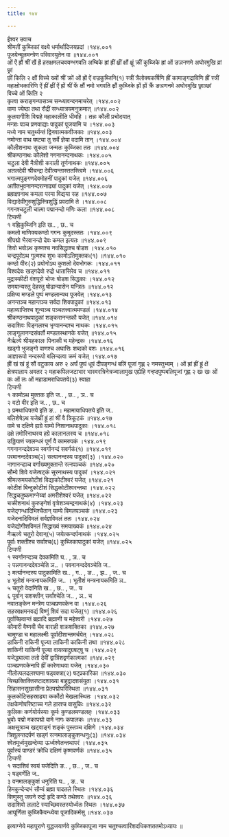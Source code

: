 ```yaml
---
title: १४४

---
```

ईश्वर उवाच  
श्रीमतीं कुब्जिकां वक्ष्ये धर्मार्थादिजयप्रदां ।१४४.००१  
पूजयेन्मूलमन्त्रेण परिवारयुतेन वा ॥१४४.००१  
ओं ऐं ह्रौं श्रीं खैं ह्रें हसक्षमलचवयम्भगवति अम्बिके ह्रां ह्रीं क्ष्रीं क्षौं क्ष्रूं क्रीं कुब्जिके ह्रां ओं ङञनणमे अघोरमुखि व्रां छ्रां  
छीं किलि २ क्षौं विच्चे ख्यों श्रीं क्रों ओं ह्रों ऐं वज्रकुब्जिनि(१) स्त्रीं त्रैलोक्यकर्षिणि ह्रीं कामाङ्गद्राविणि ह्रीं स्त्रीं महाक्षोभकारिणि ऐं ह्रीं क्ष्रीं ऐं ह्रों श्रीं फें क्षौं नमो भगवति क्ष्रौं कुब्जिके ह्रों ह्रों क्रैं ङञणनमे अघोरमुखि छ्राञ्छां विच्चे ओं किलि २  
कृत्वा कराङ्गन्यासञ्च सन्ध्यावन्दनमाचरेत् ।१४४.००२  
वामा ज्येष्ठा तथा रौद्रीं सन्ध्यात्रयमनुक्रमात् ॥१४४.००२  
कुलवागीशि विद्महे महाकालीति धीमहि । तन्नः कौली प्रचोदयात्  
मन्त्राः पञ्च प्रणवाद्याः पादुकां पूजयामि च ।१४४.००३  
मध्ये नाम चतुर्थ्यन्तं द्विनवात्मकवीजकाः ॥१४४.००३  
नमोन्ता वाथ षष्ट्या तु सर्वे ज्ञेया वदामि तान् ।१४४.००४  
कौलीशनाथः सुकला जन्मतः कुब्जिका ततः ॥१४४.००४  
श्रीकण्ठनाथः कौलेशो गगनानन्दनाथकः ।१४४.००५  
चटुला देवी मैत्रीशी कराली तूर्णनाथकः ॥१४४.००५  
अतलदेवी श्रीचन्द्रा देवीत्यन्तास्ततस्त्विमे ।१४४.००६  
भगात्मपुङ्गणदेवमोहनीं पादुकां यजेत् ॥१४४.००६  
अतीतभुवनानन्दरत्नाढ्यां पादुकां यजेत् ।१४४.००७  
ब्रह्मज्ञानाथ कमला परमा विद्यया सह ॥१४४.००७  
विद्यादेवीगुरुशुद्धिस्त्रिशुद्धिं प्रवदामि ते ।१४४.००८  
गगनश्चटुली चात्मा पद्मानन्दो मणिः कला ॥१४४.००८  
टिप्पणी  
१ वह्निकुब्जिनि इति ख.. , छ.. च  
कमलो माणिक्यकण्ठो गगनः कुमुदस्ततः ।१४४.००९  
श्रीपद्मो भैरवानन्दो देवः कमल इत्यतः ॥१४४.००९  
शिवो भवोऽथ कृष्णश्च नवसिद्धाश्च षोडश ।१४४.०१०  
चन्द्रपूरोऽथ गुल्मश्च शुभः कामोऽतिमुक्तकः(१) ॥१४४.०१०  
कण्ठो वीरः(२) प्रयोगोऽथ कुशलो देवभोगकः ।१४४.०११  
विश्वदेवः खड्गदेवो रुद्रो धातासिरेव च ॥१४४.०११  
मुद्रास्फीटी वंशपूरो भोजः षोडश सिद्धकाः ।१४४.०१२  
समयान्यस्तु देहस्तु षोढान्यासेन यन्त्रितः ॥१४४.०१२  
प्रक्षिप्य मण्डले पुष्पं मण्डलान्यथ पूजयेत् ।१४४.०१३  
अनन्तञ्च महान्तञ्च सर्वदा शिवपादुकां ॥१४४.०१३  
महाव्याप्तिश्च शून्यञ्च पञ्चतत्त्वात्ममण्डलं ।१४४.०१४  
श्रीकण्ठनाथपादुकां शङ्करानन्तकौ यजेत् ॥१४४.०१४  
सदाशिवः पिङ्गलश्च भृग्वानन्दश्च नाथकः ।१४४.०१५  
लाङ्गूलानन्दसंवर्तौ मण्डलस्थानके यजेत् ॥१४४.०१५  
नैर्ऋत्ये श्रीमहकालः पिनाकी च महेन्द्रकः ।१४४.०१६  
खड्गो भुजङ्गो वाणश्च अघासिः शब्दको वशः ॥१४४.०१६  
आज्ञारूपो नन्दरूपो बलिन्दत्वा क्रमं यजेत् ।१४४.०१७  
ह्रीं खं खं हूं सौं वटुकाय अरु २ अर्घं पुष्पं धूपं दीपङ्गन्धं बलिं पूजां गृह्ण २ नमस्तुभ्यम् । ओं ह्रां ह्रीं ह्रूं क्षें क्षेत्रपालाय अवतर २ महाकपिलजटाभार भास्वरत्रिनेत्रज्वालामुख एह्येहि गन्ह्दपुष्पबलिपूजां गृह्ण २ खः खः ओं कः ओं लः ओं महाडामराधिपतये(३) स्वाहा  
टिप्पणी  
१ कामोऽथ मुक्तक इति ज.. , छ.. , ञ.. च  
२ वटो वीर इति ज.. , छ.. च  
३ प्रमथाधिपतये इति ङ.. । महामायाधिपतये इति ज..  
बलिशेषेऽथ यजेथ्रीं ह्रूं हां श्रीं वै त्रिकूटकं ॥१४४.०१७  
वामे च दक्षिणे ह्यग्रे याम्ये निशानाथपादुकाः ।१४४.०१८  
दक्षे तमोरिनाथस्य हग्रे कालानलस्य च ॥१४४.०१८  
उड्डियाणं जालन्धरं पूर्णं वै कामरुपकं ।१४४.०१९  
गगनानन्ददेवञ्च स्वर्गानन्दं सवर्गकं(१) ॥१४४.०१९  
परमानन्ददेवञ्च(२) सत्यानन्दस्य पादुकां(३) ।१४४.०२०  
नागानन्दञ्च वर्गाख्यमुक्तान्ते रत्नपञ्चकं ॥१४४.०२०  
सौम्ये शिवे यजेत्षट्कं सुरनाथस्य पादुकां ।१४४.०२१  
श्रीमत्समयकोटीशं विद्याकोटीश्वरं यजेत् ॥१४४.०२१  
कोटीशं बिन्दुकोटीशं सिद्धकोटीश्वरन्तथा ।१४४.०२२  
सिद्धचतुष्कमाग्नेय्यां अमरीशेश्वरं यजेत् ॥१४४.०२२  
चक्रीशनाथं कुरुङ्गेशं वृत्रेशञ्चन्द्रनाथकं(४) ।१४४.०२३  
यजेद्गन्धादिभिश्चैतान् याम्ये विमलपञ्चकं ॥१४४.०२३  
यजेदनादिविमलं सर्वज्ञविमलं ततः ।१४४.०२४  
यजेद्योगीशविमलं सिद्धाख्यं समयाख्यकं ॥१४४.०२४  
नैऋत्ये चतुरो देवान्(५) जयेत्कन्दर्पनाथकं ।१४४.०२५  
पूर्वाः शक्तीश्च सर्वाश्च(६) कुब्जिकापादुकां यजेत् ॥१४४.०२५  
टिप्पणी  
१ स्वर्गानन्दञ्च देवकमिति घ.. , ञ.. च  
२ पन्नगानन्ददेवञ्चेति ञ.. । पवनानन्ददेवञ्चेति ज..  
३ मर्त्यानन्दस्य पादुकामिति ख.. , ग.. , ङ.. , झ.. , ज.. च  
४ भूतोशं मन्त्रनायकमिति ज.. । भूतीशं मन्त्रनायकमिति ञ..  
५ चतुरो वेदानिति ख.. , छ.. , ज.. च  
६ पूर्वान् सशक्तीन् सर्वांश्चेति ज.. , ञ.. च  
नवातङ्केन मन्त्रेण पञ्चप्रणवकेन वा ।१४४.०२६  
सहस्राक्षमनवद्यं विष्णुं शिवं सदा यजेत्(१) ॥१४४.०२६  
पूर्वाच्छिवान्तं ब्रह्मादि ब्रह्माणी च महेश्वरी ।१४४.०२७  
कौमारी वैष्णवी चैव वाराही शक्रशक्तिका ॥१४४.०२७  
चामुण्डा च महालक्ष्मीः पूर्वादीशान्तमर्चयेत् ।१४४.०२८  
डाकिनी राकिनी पूज्या लाकिनी काकिनी तथा ॥१४४.०२८  
शाकिनी याकिनी पूज्या वायव्यादुग्रषट्षु च ।१४४.०२९  
यजेद्ध्यात्वा ततो देवीं द्वात्रिंशद्वर्णकात्मकां ॥१४४.०२९  
पञ्चप्रणवकेनापि ह्रीं कारेणाथवा यजेत् ।१४४.०३०  
नीलोत्पलदलश्यामा षड्वक्त्रा(२) षट्प्रकारिका ॥१४४.०३०  
चिच्छक्तिक्तिरष्टादशाख्या बाहुद्वादशसंयुता ।१४४.०३१  
सिंहासनसुखासीना प्रेतपद्मोपरिस्थिता ॥१४४.०३१  
कुलकोटिसहस्राढ्या कर्कोटो मेखलास्थितः ।१४४.०३२  
तक्षकेणोपरिष्टाच्च गले हारश्च वासुकिः ॥१४४.०३२  
कुलिकः कर्णयोर्यस्याः कूर्मः कुण्डलमण्डलह्ः ।१४४.०३३  
भ्रुवोः पद्मो मकापद्मो वामे नागः कपालकः ॥१४४.०३३  
अक्षसूत्रञ्च खट्वाङ्गं शङ्कं पुस्तञ्च दक्षिणे ।१४४.०३४  
त्रिशूलन्तदर्पणं खड्गं रत्नमालाङ्कुशन्धनुः(३) ॥१४४.०३४  
श्वेतमूर्ध्वमुखन्देव्या ऊर्ध्वश्वेतन्तथापरं ।१४४.०३५  
पूर्वास्यं पाण्डरं क्रोधि दक्षिणं कृष्णवर्णकं ॥१४४.०३५  
टिप्पणी  
१ सदाशिवं स्वयं यजेदिति ङ.. , छ.. , ज.. च  
२ षड्वर्णेति ज..  
३ वनमालङ्कुशं धनुरिति घ.. , ङ.. च  
हिमकुन्देन्दभं सौम्यं ब्रह्मा पादतले स्थितः ।१४४.०३६  
विष्णुस्तु जघने रुद्रो हृदि कण्ठे तथेश्वरः ॥१४४.०३६  
सदाशिवो ललाटे स्याच्छिवस्तस्योर्ध्वतः स्थितः ।१४४.०३७  
आघूर्णिता कुब्जिकैवन्ध्येया पूजादिकर्मसु ॥१४४.०३७  
  
इत्याग्नेये महापुराणे युद्धजयार्णवे कुब्जिकापूजा नाम चतुश्चत्वारिंशदधिकशततमोऽध्यायः ॥
